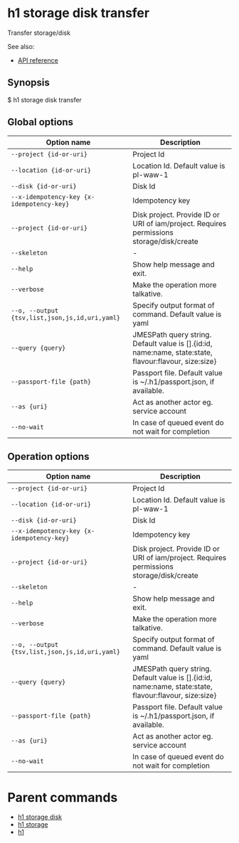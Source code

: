 
# h1 storage disk transfer

Transfer storage/disk

See also:

* [API reference](https://api.hyperone.com/v2/docs#operation/storage_project_disk_transfer)

## Synopsis

$ h1 storage disk transfer <options>

## Global options

| Option name                                        | Description                                                                                               |
| -------------------------------------------------- | --------------------------------------------------------------------------------------------------------- |
| ```--project {id-or-uri}```                        | Project Id                                                                                                |
| ```--location {id-or-uri}```                       | Location Id. Default value is pl-waw-1                                                                    |
| ```--disk {id-or-uri}```                           | Disk Id                                                                                                   |
| ```--x-idempotency-key {x-idempotency-key}```      | Idempotency key                                                                                           |
| ```--project {id-or-uri}```                        | Disk project. Provide ID or URI of iam/project. Requires permissions storage/disk/create                  |
| ```--skeleton```                                   | -                                                                                                         |
| ```--help```                                       | Show help message and exit.                                                                               |
| ```--verbose```                                    | Make the operation more talkative.                                                                        |
| ```--o, --output {tsv,list,json,js,id,uri,yaml}``` | Specify output format of command. Default value is yaml                                                   |
| ```--query {query}```                              | JMESPath query string. Default value is [].\{id:id, name:name, state:state, flavour:flavour, size:size\}  |
| ```--passport-file {path}```                       | Passport file. Default value is ~/.h1/passport.json, if available.                                        |
| ```--as {uri}```                                   | Act as another actor eg. service account                                                                  |
| ```--no-wait```                                    | In case of queued event do not wait for completion                                                        |

## Operation options

| Option name                                        | Description                                                                                               |
| -------------------------------------------------- | --------------------------------------------------------------------------------------------------------- |
| ```--project {id-or-uri}```                        | Project Id                                                                                                |
| ```--location {id-or-uri}```                       | Location Id. Default value is pl-waw-1                                                                    |
| ```--disk {id-or-uri}```                           | Disk Id                                                                                                   |
| ```--x-idempotency-key {x-idempotency-key}```      | Idempotency key                                                                                           |
| ```--project {id-or-uri}```                        | Disk project. Provide ID or URI of iam/project. Requires permissions storage/disk/create                  |
| ```--skeleton```                                   | -                                                                                                         |
| ```--help```                                       | Show help message and exit.                                                                               |
| ```--verbose```                                    | Make the operation more talkative.                                                                        |
| ```--o, --output {tsv,list,json,js,id,uri,yaml}``` | Specify output format of command. Default value is yaml                                                   |
| ```--query {query}```                              | JMESPath query string. Default value is [].\{id:id, name:name, state:state, flavour:flavour, size:size\}  |
| ```--passport-file {path}```                       | Passport file. Default value is ~/.h1/passport.json, if available.                                        |
| ```--as {uri}```                                   | Act as another actor eg. service account                                                                  |
| ```--no-wait```                                    | In case of queued event do not wait for completion                                                        |

# Parent commands

* [h1 storage disk](./../README.md)
* [h1 storage](./../../README.md)
* [h1](./../../../README.md)

